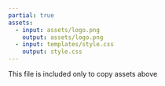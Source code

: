 ```yaml
---
partial: true
assets:
  - input: assets/logo.png
    output: assets/logo.png
  - input: templates/style.css
    output: style.css
---
```


This file is included only to copy assets above

